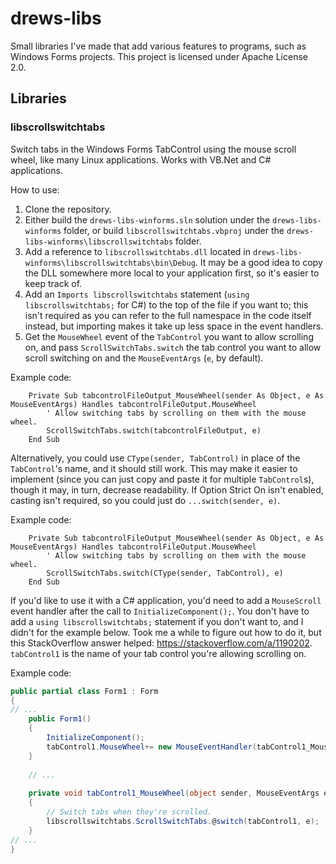 # drews-libs
 Small libraries I've made that add various features to programs, such as Windows Forms projects. This project is licensed under Apache License 2.0.

## Libraries
### libscrollswitchtabs
Switch tabs in the Windows Forms TabControl using the mouse scroll wheel, like many Linux applications. Works with VB.Net and C# applications.

How to use:
1. Clone the repository.
2. Either build the `drews-libs-winforms.sln` solution under the `drews-libs-winforms` folder, or build `libscrollswitchtabs.vbproj` under the `drews-libs-winforms\libscrollswitchtabs` folder.
3. Add a reference to `libscrollswitchtabs.dll` located in `drews-libs-winforms\libscrollswitchtabs\bin\Debug`. It may be a good idea to copy the DLL somewhere more local to your application first, so it's easier to keep track of.
4. Add an `Imports libscrollswitchtabs` statement (`using libscrollswitchtabs;` for C#) to the top of the file if you want to; this isn't required as you can refer to the full namespace in the code itself instead, but importing makes it take up less space in the event handlers.
5. Get the `MouseWheel` event of the `TabControl` you want to allow scrolling on, and pass `ScrollSwitchTabs.switch` the tab control you want to allow scroll switching on and the `MouseEventArgs` (`e`, by default).

Example code:
```vbnet
    Private Sub tabcontrolFileOutput_MouseWheel(sender As Object, e As MouseEventArgs) Handles tabcontrolFileOutput.MouseWheel
        ' Allow switching tabs by scrolling on them with the mouse wheel.
        ScrollSwitchTabs.switch(tabcontrolFileOutput, e)
    End Sub
```

Alternatively, you could use `CType(sender, TabControl)` in place of the `TabControl`'s name, and it should still work. This may make it easier to implement (since you can just copy and paste it for multiple `TabControl`s), though it may, in turn, decrease readability. If Option Strict On isn't enabled, casting isn't required, so you could just do `...switch(sender, e)`.

Example code:
```vbnet
    Private Sub tabcontrolFileOutput_MouseWheel(sender As Object, e As MouseEventArgs) Handles tabcontrolFileOutput.MouseWheel
        ' Allow switching tabs by scrolling on them with the mouse wheel.
        ScrollSwitchTabs.switch(CType(sender, TabControl), e)
    End Sub
```

If you'd like to use it with a C# application, you'd need to add a `MouseScroll` event handler after the call to `InitializeComponent();`. You don't have to add a `using libscrollswitchtabs;` statement if you don't want to, and I didn't for the example below. Took me a while to figure out how to do it, but this StackOverflow answer helped: https://stackoverflow.com/a/1190202. `tabControl1` is the name of your tab control you're allowing scrolling on.

Example code:
```csharp
public partial class Form1 : Form
{
// ...
	public Form1()
	{
		InitializeComponent();
		tabControl1.MouseWheel+= new MouseEventHandler(tabControl1_MouseWheel);
	}
		
	// ...
		
	private void tabControl1_MouseWheel(object sender, MouseEventArgs e)
	{
		// Switch tabs when they're scrolled.
		libscrollswitchtabs.ScrollSwitchTabs.@switch(tabControl1, e);
	}
// ...
}
```